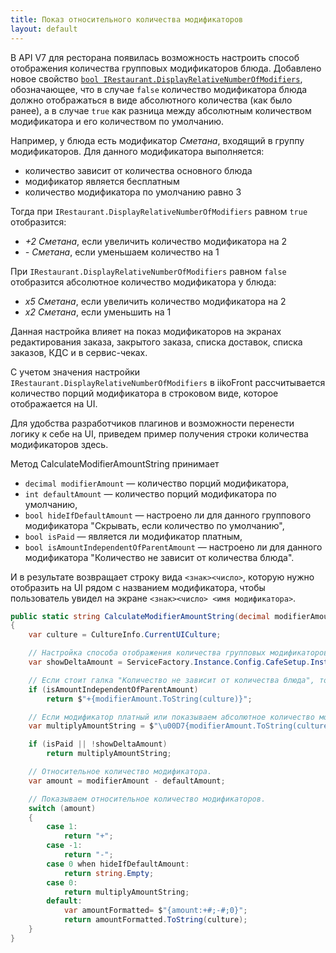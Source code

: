 ```yaml
---
title: Показ относительного количества модификаторов
layout: default
---
```


В API V7 для ресторана появилась возможность настроить способ отображения количества групповых модификаторов блюда.
Добавлено новое свойство [`bool IRestaurant.DisplayRelativeNumberOfModifiers`](https://iiko.github.io/front.api.sdk/v7/html/P_Resto_Front_Api_Data_Organization_IRestaurant_DisplayRelativeNumberOfModifiers.htm), обозначающее, что в случае `false` количество модификатора блюда должно отображаться в виде абсолютного количества (как было ранее), а в случае `true` как разница между абсолютным количеством модификатора и его количеством по умолчанию.

Например, у блюда есть модификатор _Сметана_, входящий в группу модификаторов. Для данного модификатора выполняется:
- количество зависит от количества основного блюда
- модификатор является бесплатным
- количество модификатора по умолчанию равно 3

Тогда при `IRestaurant.DisplayRelativeNumberOfModifiers` равном `true` отобразится:
- _+2 Сметана_, если увеличить количество модификатора на 2
- _- Сметана_, если уменьшаем количество на 1

При `IRestaurant.DisplayRelativeNumberOfModifiers` равном `false` отобразится абсолютное количество модификатора у блюда:
- _х5 Сметана_, если увеличить количество модификатора на 2 
- _х2 Сметана_, если уменьшить на 1

Данная настройка влияет на показ модификаторов на экранах редактирования заказа, закрытого заказа, списка доставок, списка заказов, КДС и в сервис-чеках.

С учетом значения настройки `IRestaurant.DisplayRelativeNumberOfModifiers` в iikoFront рассчитывается количество порций модификатора в строковом виде, которое отображается на UI.

Для удобства разработчиков плагинов и возможности перенести логику к себе на UI, приведем пример получения строки количества модификаторов здесь.

Метод CalculateModifierAmountString принимает

- `decimal modifierAmount` — количество порций модификатора,
- `int defaultAmount` — количество порций модификатора по умолчанию,
- `bool hideIfDefaultAmount` — настроено ли для данного группового модификатора "Скрывать, если количество по умолчанию",
- `bool isPaid` — является ли модификатор платным,
- `bool isAmountIndependentOfParentAmount` — настроено ли для данного модификатора "Количество не зависит от количества блюда".

И в результате возвращает строку вида `<знак><число>`, которую нужно отобразить на UI рядом с названием модификатора, чтобы пользователь увидел на экране `<знак><число> <имя модификатора>`.

```cs
public static string CalculateModifierAmountString(decimal modifierAmount, int defaultAmount, bool hideIfDefaultAmount, bool isPaid, bool isAmountIndependentOfParentAmount)
{
    var culture = CultureInfo.CurrentUICulture;

	// Настройка способа отображения количества групповых модификаторов блюда.
    var showDeltaAmount = ServiceFactory.Instance.Config.CafeSetup.Instance.DisplayRelativeNumberOfModifiers;

    // Если стоит галка "Количество не зависит от количества блюда", то всегда пишем "+N".
    if (isAmountIndependentOfParentAmount)
        return $"+{modifierAmount.ToString(culture)}";

    // Если модификатор платный или показываем абсолютное количество модификаторов, то пишем "×N".
    var multiplyAmountString = $"\u00D7{modifierAmount.ToString(culture)}";

    if (isPaid || !showDeltaAmount)
        return multiplyAmountString;

	// Относительное количество модификатора.
    var amount = modifierAmount - defaultAmount;

    // Показываем относительное количество модификаторов.
    switch (amount)
    {
        case 1:
            return "+";
        case -1:
            return "-";
        case 0 when hideIfDefaultAmount:
            return string.Empty;
        case 0:
            return multiplyAmountString;
        default:
            var amountFormatted= $"{amount:+#;-#;0}";
            return amountFormatted.ToString(culture);
    }
}
```